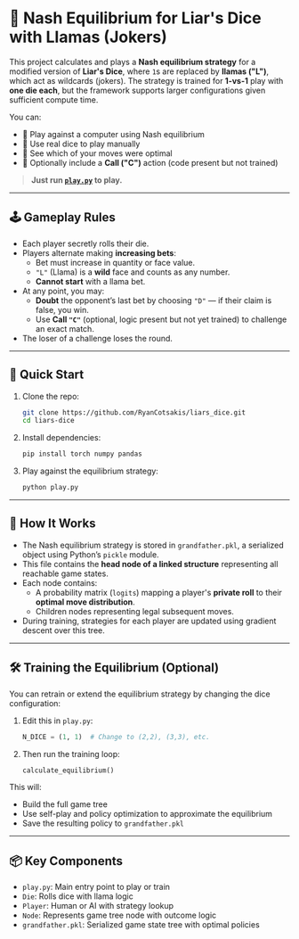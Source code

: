 # 🎲 Nash Equilibrium for Liar's Dice with Llamas (Jokers)

This project calculates and plays a **Nash equilibrium strategy** for a modified version of **Liar's Dice**, where `1`s are replaced by **llamas ("L")**, which act as wildcards (jokers). The strategy is trained for **1-vs-1** play with **one die each**, but the framework supports larger configurations given sufficient compute time.

You can:
- 🔹 Play against a computer using Nash equilibrium
- 🔹 Use real dice to play manually
- 🔹 See which of your moves were optimal
- 🔹 Optionally include a **Call ("C")** action (code present but not trained)

> **Just run [`play.py`](./play.py) to play.**

---

## 🕹️ Gameplay Rules

- Each player secretly rolls their die.
- Players alternate making **increasing bets**:
  - Bet must increase in quantity or face value.
  - `"L"` (Llama) is a **wild** face and counts as any number.
  - **Cannot start** with a llama bet.
- At any point, you may:
  - **Doubt** the opponent’s last bet by choosing `"D"` — if their claim is false, you win.
  - Use **Call `"C"`** (optional, logic present but not yet trained) to challenge an exact match.
- The loser of a challenge loses the round.

---

## 🚀 Quick Start

1. Clone the repo:
   ```bash
   git clone https://github.com/RyanCotsakis/liars_dice.git
   cd liars-dice
   ```

2. Install dependencies:
   ```bash
   pip install torch numpy pandas
   ```

3. Play against the equilibrium strategy:
   ```bash
   python play.py
   ```

---

## 🧠 How It Works

- The Nash equilibrium strategy is stored in `grandfather.pkl`, a serialized object using Python’s `pickle` module.
- This file contains the **head node of a linked structure** representing all reachable game states.
- Each node contains:
  - A probability matrix (`logits`) mapping a player's **private roll** to their **optimal move distribution**.
  - Children nodes representing legal subsequent moves.
- During training, strategies for each player are updated using gradient descent over this tree.

---

## 🛠️ Training the Equilibrium (Optional)

You can retrain or extend the equilibrium strategy by changing the dice configuration:

1. Edit this in `play.py`:
   ```python
   N_DICE = (1, 1)  # Change to (2,2), (3,3), etc.
   ```

2. Then run the training loop:
   ```python
   calculate_equilibrium()
   ```

This will:
- Build the full game tree
- Use self-play and policy optimization to approximate the equilibrium
- Save the resulting policy to `grandfather.pkl`

---

## 📦 Key Components

- `play.py`: Main entry point to play or train
- `Die`: Rolls dice with llama logic
- `Player`: Human or AI with strategy lookup
- `Node`: Represents game tree node with outcome logic
- `grandfather.pkl`: Serialized game state tree with optimal policies
